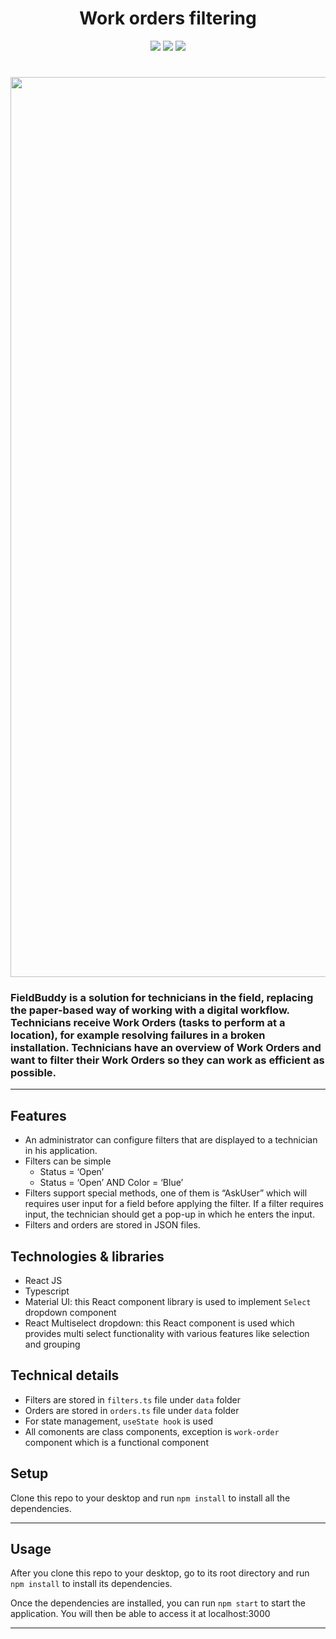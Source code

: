<h1 align="center">Work orders filtering</h1>
<p align="center">
<img src="https://img.shields.io/badge/-React-61DAFB?style=flat-square&logo=react&logoColor=black" >
<img src="https://img.shields.io/badge/-TypeScript-007ACC?style=flat-square&logo=typescript&logoColor=white">
<img src="https://img.shields.io/badge/-MaterialUI-0081CB?style=flat-square&logo=material-ui">
</p>
<h1 align="center">
	<img width="1440" alt="dynamic-filtering" src="https://github.com/GaurangiM/work-orders/assets/32289626/3f2d188c-7904-4897-8025-b587b04bc548">
</h1>
<h3>FieldBuddy is a solution for technicians in the field, replacing the paper-based way of working with a digital workflow. Technicians receive Work Orders (tasks to perform at a location), for example resolving failures in a broken installation. Technicians have an overview of Work Orders and want to filter their Work Orders so they can work as efficient as possible.
</h3>

---
## Features
- An administrator can configure filters that are displayed to a technician in his application.
- Filters can be simple
  - Status = ‘Open’
  - Status = ‘Open’ AND Color = ‘Blue’
- Filters support special methods, one of them is “AskUser” which will requires user input for a field before applying the filter. If a filter requires input, the technician should get a pop-up in which he enters the input.
- Filters and orders are stored in JSON files.

## Technologies & libraries
- React JS
- Typescript
- Material UI: this React component library is used to implement `Select` dropdown component
- React Multiselect dropdown: this React component is used which provides multi select functionality with various features like selection and grouping

## Technical details
- Filters are stored in `filters.ts` file under `data` folder
- Orders are stored in `orders.ts` file under `data` folder
- For state management, `useState hook` is used
- All comonents are class components, exception is `work-order` component which is a functional component

## Setup
Clone this repo to your desktop and run `npm install` to install all the dependencies.

---

## Usage
After you clone this repo to your desktop, go to its root directory and run `npm install` to install its dependencies.

Once the dependencies are installed, you can run  `npm start` to start the application. You will then be able to access it at localhost:3000


---

